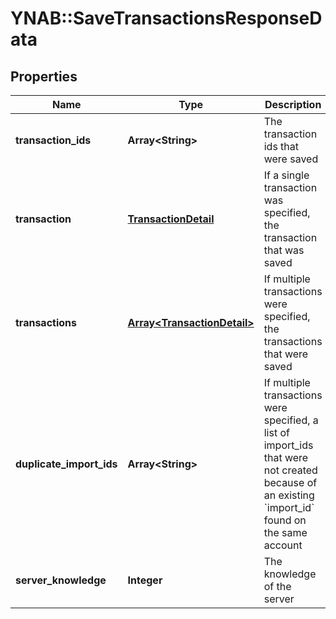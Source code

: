 # YNAB::SaveTransactionsResponseData

## Properties
Name | Type | Description | Notes
------------ | ------------- | ------------- | -------------
**transaction_ids** | **Array&lt;String&gt;** | The transaction ids that were saved | 
**transaction** | [**TransactionDetail**](TransactionDetail.md) | If a single transaction was specified, the transaction that was saved | [optional] 
**transactions** | [**Array&lt;TransactionDetail&gt;**](TransactionDetail.md) | If multiple transactions were specified, the transactions that were saved | [optional] 
**duplicate_import_ids** | **Array&lt;String&gt;** | If multiple transactions were specified, a list of import_ids that were not created because of an existing &#x60;import_id&#x60; found on the same account | [optional] 
**server_knowledge** | **Integer** | The knowledge of the server | 


